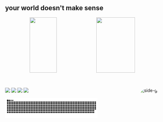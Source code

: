 ## your world doesn't make sense

<div align="center">
  <img height="180em" width="42%" src="https://github-readme-stats.vercel.app/api?username=setepele&show_icons=true&theme=gotham&include_all_commits=true&count_private=true"/>
  <img height="180em" width="50%" src="https://github-readme-stats.vercel.app/api/top-langs/?username=setepele&layout=compact&langs_count=7&theme=gotham"/>
</div>

##

<div style="display: inline_block"><br>
  <a href="https://letterboxd.com/zeroxzero/" target="_blank"><img height="30" src="https://a.ltrbxd.com/logos/letterboxd-decal-dots-pos-rgb.svg" target="_blank"></a>
  <a href="https://discordapp.com/users/484073059565961236" target="_blank"><img height="30" src="https://img.shields.io/badge/Discord-7289DA?style=for-the-badge&logo=discord&logoColor=white" target="_blank"></a> 
  <a href = "mailto:setepele@proton.me"><img height="30" src="https://img.shields.io/badge/ProtonMail-8B89CC?style=for-the-badge&logo=protonmail&logoColor=white"_blank"></a>
  <a href = "https://open.spotify.com/user/31x5y3sfmlbi7tdli3rmzeatukwu?si=4ae9c4a7e3b64caa"><img height="30" src="https://img.shields.io/badge/Spotify-1ED760?&style=for-the-badge&logo=spotify&logoColor=white"></a>
	  
<!-- ![Snake animation](https://github.com/setepele/setepele/blob/output/github-contribution-grid-snake.svg) -->
	
<img align="right" alt="side-gif" height="150" style="border-radius:50px;" src="https://64.media.tumblr.com/06c2539f31f2f6519ed1bdefb9e350e7/88d5e9beb90b5a22-73/s400x600/9bcc0d914962cc47dd9a4d742495749c609f42af.gifv">
	  

<img width="60%" src="https://github.com/setepele/setepele/blob/output/github-contribution-grid-snake.svg"></a>
</div>

